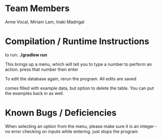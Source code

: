 # Team Members
Anne Vocal, 
Miriam Lam, 
Inaki Madrigal

# Compilation / Runtime Instructions
to run: **./gradlew run** 

This brings up a menu, which will tell you to type a number to perform an action. press that number then enter

To edit the database again, rerun the program. All edits are saved

comes filled with example data, but option to delete the table. You can put the examples back in as well.

# Known Bugs / Deficiencies
When selecting an option from the menu, please make sure it is an integer - no error checking on inputs while entering. just stops the program
